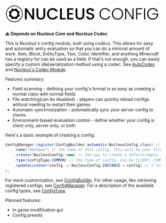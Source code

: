 <h1>
    <picture>
        <source media="(prefers-color-scheme: dark)" srcset="banner-white.svg">
        <img src="banner.svg" alt="Nucleus Config">
    </picture> 
</h1>

**⚠️ Depends on Nucleus Core and Nucleus Codec**

This is Nucleus's config module, built using codecs. This allows for easy and automatic entry evaluation so that you can do a minimal amount of work.
Item, Block, EntityType, Text, Color, Identifier, and anything Minecraft has a registry for can be used as a field. If that's not enough, you can easily
specify a custom (de)serialization method using a codec. See [AutoCodec](https://github.com/RedPxnda/Nucleus/blob/refactor/codec/codec-common/src/main/java/com/redpxnda/nucleus/codec/AutoCodec.java)
and [Nucleus's Codec Module](https://github.com/RedPxnda/Nucleus/tree/refactor/codec/README.md).

Features summary:
* Field scanning - defining your config's format is as easy as creating a normal class with normal fields
* File watching(can be disabled) - players can quickly reload configs without needing to restart their games
* Automatic synchronization - automatically sync your server config to clients
* Environment-based evaluation control - define whether your config is client only, server only, or both

Here's a basic example of creating a config:
```java
ConfigManager.register(ConfigBuilder.automatic(NucleusConfig.class) // two options: automatic, which scans fields(using ConfigAutoCodec), or custom, which uses a custom codec
    .name("nucleus") // the name of this config. This will be your file's name
    .creator(NucleusConfig::new) // the way to create a default/empty instance of this config
    .type(ConfigType.COMMON) // the type of config. Can be CLIENT, COMMON, SERVER, or SERVER_CLIENT_SYNCED
    .updateListener(config -> NucleusConfig.INSTANCE = config) // a listener for whenever the config is updated
);
```
For more customization, see [ConfigBuilder](https://github.com/RedPxnda/Nucleus/blob/refactor/config/config-common/src/main/java/com/redpxnda/nucleus/config/ConfigBuilder.java).
For other usage, like retrieving registered configs, see [ConfigManager](https://github.com/RedPxnda/Nucleus/blob/refactor/config/config-common/src/main/java/com/redpxnda/nucleus/config/ConfigManager.java).
For a description of the available config types, see [ConfigType](https://github.com/RedPxnda/Nucleus/blob/refactor/config/config-common/src/main/java/com/redpxnda/nucleus/config/ConfigType.java).

Planned features:
* In game modification gui
* Config presets
